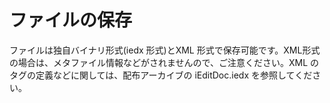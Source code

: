 # ファイルの保存

ファイルは独自バイナリ形式(iedx 形式)とXML 形式で保存可能です。XML形式の場合は、メタファイル情報などがされませんので、ご注意ください。XML のタグの定義などに関しては、配布アーカイブの iEditDoc.iedx を参照してください。